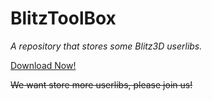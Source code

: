 # BlitzToolBox

*A repository that stores some Blitz3D userlibs.*

[Download Now!](https://minhaskamal.github.io/DownGit/#/home?url=https://github.com/ZiYueCommentary/BlitzToolbox/tree/master/Build)

~~We want store more userlibs, please join us!~~